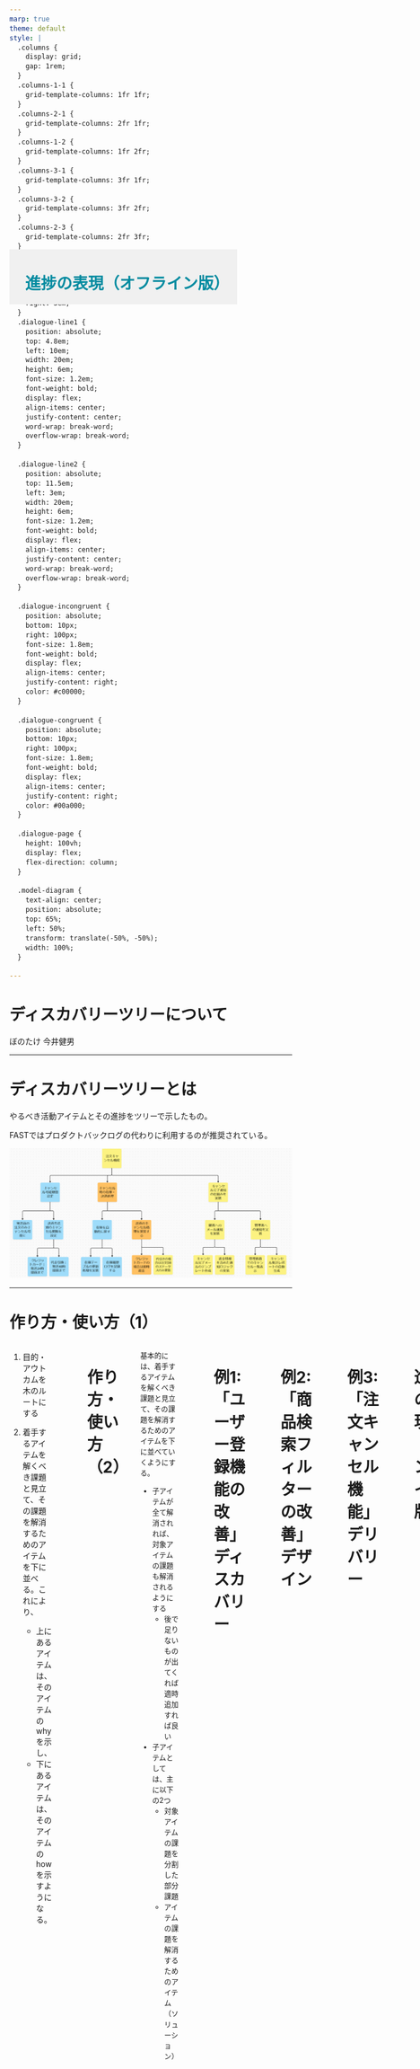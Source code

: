 ```yaml
---
marp: true
theme: default
style: |
  .columns {
    display: grid;
    gap: 1rem;
  }
  .columns-1-1 {
    grid-template-columns: 1fr 1fr;
  }
  .columns-2-1 {
    grid-template-columns: 2fr 1fr;
  }
  .columns-1-2 {
    grid-template-columns: 1fr 2fr;
  }
  .columns-3-1 {
    grid-template-columns: 3fr 1fr;
  } 
  .columns-3-2 {
    grid-template-columns: 3fr 2fr;
  }
  .columns-2-3 {
    grid-template-columns: 2fr 3fr;
  }
  .paper-reference {
    font-size: 0.8em;
    position: absolute; 
    bottom: 1em; 
    left: 4em; 
    right: 3em;
  }
  .dialogue-line1 {
    position: absolute;
    top: 4.8em;
    left: 10em;
    width: 20em;
    height: 6em;
    font-size: 1.2em;
    font-weight: bold;
    display: flex;
    align-items: center;
    justify-content: center;
    word-wrap: break-word;
    overflow-wrap: break-word;
  }

  .dialogue-line2 {
    position: absolute;
    top: 11.5em;
    left: 3em;
    width: 20em;
    height: 6em;
    font-size: 1.2em;
    font-weight: bold;
    display: flex;
    align-items: center;
    justify-content: center;
    word-wrap: break-word;
    overflow-wrap: break-word;
  }

  .dialogue-incongruent {
    position: absolute;
    bottom: 10px;
    right: 100px;
    font-size: 1.8em;
    font-weight: bold;
    display: flex;
    align-items: center;
    justify-content: right;
    color: #c00000;
  }

  .dialogue-congruent {
    position: absolute;
    bottom: 10px;
    right: 100px;
    font-size: 1.8em;
    font-weight: bold;
    display: flex;
    align-items: center;
    justify-content: right;
    color: #00a000;
  }

  .dialogue-page {
    height: 100vh;
    display: flex;
    flex-direction: column;
  }

  .model-diagram {
    text-align: center;
    position: absolute;
    top: 65%;
    left: 50%;
    transform: translate(-50%, -50%);
    width: 100%;
  }

---
```

# ディスカバリーツリーについて

ぼのたけ 今井健男

---
# ディスカバリーツリーとは

やるべき活動アイテムとその進捗をツリーで示したもの。

FASTではプロダクトバックログの代わりに利用するのが推奨されている。

<div style="text-align: center;">

![h:350](images/tree0.png)

</div>

---
# 作り方・使い方（1）

<div class="columns columns-1-1">

<div>

1. 目的・アウトカムを木のルートにする
2. 着手するアイテムを解くべき課題と見立て、その課題を解消するためのアイテムを下に並べる。これにより、

     - 上にあるアイテムは、そのアイテムのwhyを示し、
     - 下にあるアイテムは、そのアイテムのhowを示すようになる。

</div>

<div>

<div style="text-align: center; position: relative; top: -150px;">

![h:680](images/tree-items.png)


</div>

</div>

---

# 作り方・使い方（2）

<div class="columns columns-3-2">

<div style="font-size: 0.9em;">

基本的には、着手するアイテムを解くべき課題と見立て、その課題を解消するためのアイテムを下に並べていくようにする。

- 子アイテムが全て解消されれば、対象アイテムの課題も解消されるようにする
  - 後で足りないものが出てくれば適時追加すれば良い
- 子アイテムとしては、主に以下の2つ
  - 対象アイテムの課題を分割した部分課題
  - アイテムの課題を解消するためのアイテム（ソリューション）

</div>


<div style="text-align: center; position: relative; top: -150px;">

![h:680](images/tree-items.png)


</div>

</div>

---

# 例1: 「ユーザー登録機能の改善」ディスカバリー

<div style="text-align: center;">

![h:500](images/tree1_discovery.png)

</div>

---

# 例2: 「商品検索フィルターの改善」デザイン

<div style="text-align: center;">

![h:500](images/tree2_design.png)

</div>

---

# 例3: 「注文キャンセル機能」デリバリー

<div style="text-align: center;">

![h:500](images/tree3_delivery.png)

</div>

---

# 進捗の表現（オンライン版）

<div style="font-size: 0.8em; text-align: center;">

miroやMuralを利用する場合、付箋を色分けして進捗を表す。
（この例では、黄色：ToDo, オレンジ：WIP, 青：Done）
子が WIP の場合、親も WIP になる

</div>

<div style="text-align: center;">

![h:350](images/tree0.png)

</div>


---

<div style="position: absolute; top: 500px; background-color: #f0f0f0;">

# <span style="color:rgb(0, 139, 160);">　進捗の表現（オフライン版）　</span>

</div>

![bg](images/physical.png)

<div class="paper-reference">

YouTube ["Quick Discovery Tree Overview"](https://youtu.be/niIW3FsClVY?si=sfzVVnktrt5-25HB) より

</div>


---

# 進捗の表現（オフライン版）

![bg opacity:0.4](images/physical.png)

<div style="font-size: 1.2em; text-align: center;">

**WIPは角にカギカッコを書き、Doneは対角線に斜線を引く**

</div>

<div class="columns columns-1-1">

<div style="text-align: center;">

![w:450](images/wip.png)

</div>

<div style="text-align: center;">

![w:450](images/done.png)

</div>

</div>

